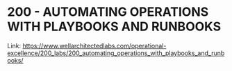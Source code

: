 # 200 - AUTOMATING OPERATIONS WITH PLAYBOOKS AND RUNBOOKS
 
Link:
https://www.wellarchitectedlabs.com/operational-excellence/200_labs/200_automating_operations_with_playbooks_and_runbooks/